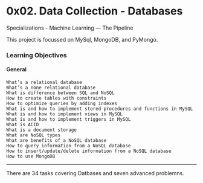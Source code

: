# 0x02. Data Collection - Databases
 Specializations - Machine Learning ― The Pipeline

This project is focussed on MySql, MongoDB, and PyMongo.

### **Learning Objectives**



#### **General**

    What’s a relational database
    What’s a none relational database
    What is difference between SQL and NoSQL
    How to create tables with constraints
    How to optimize queries by adding indexes
    What is and how to implement stored procedures and functions in MySQL
    What is and how to implement views in MySQL
    What is and how to implement triggers in MySQL
    What is ACID
    What is a document storage
    What are NoSQL types
    What are benefits of a NoSQL database
    How to query information from a NoSQL database
    How to insert/update/delete information from a NoSQL database
    How to use MongoDB

---
There are 34 tasks covering Datbases and seven advanced problemns.
